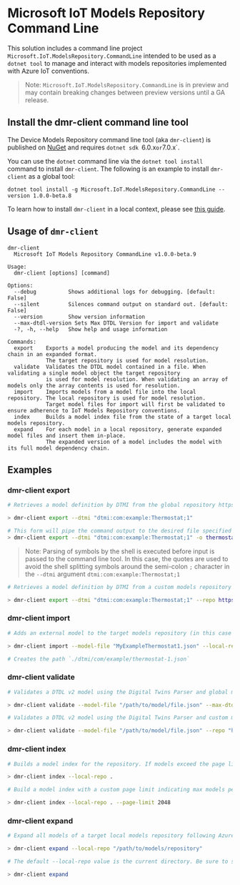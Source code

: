 # Microsoft IoT Models Repository Command Line

This solution includes a command line project `Microsoft.IoT.ModelsRepository.CommandLine` intended to be used as a `dotnet tool` to manage and interact with models repositories implemented with Azure IoT conventions.

> Note: `Microsoft.IoT.ModelsRepository.CommandLine` is in preview and may contain breaking changes between preview versions until a GA release.

## Install the dmr-client command line tool

The Device Models Repository command line tool (aka `dmr-client`) is published on [NuGet](https://www.nuget.org/packages/Microsoft.IoT.ModelsRepository.CommandLine) and requires `dotnet sdk `6.0.x` or `7.0.x`.

You can use the `dotnet` command line via the `dotnet tool install` command to install `dmr-client`. The following is an example to install `dmr-client` as a global tool:

`dotnet tool install -g Microsoft.IoT.ModelsRepository.CommandLine --version 1.0.0-beta.8`

To learn how to install `dmr-client` in a local context, please see [this guide](https://docs.microsoft.com/en-us/dotnet/core/tools/local-tools-how-to-use).

## Usage of `dmr-client`

```text
dmr-client
  Microsoft IoT Models Repository CommandLine v1.0.0-beta.9

Usage:
  dmr-client [options] [command]

Options:
  --debug          Shows additional logs for debugging. [default: False]
  --silent         Silences command output on standard out. [default: False]
  --version        Show version information
  --max-dtdl-version Sets Max DTDL Version for import and validate
  -?, -h, --help   Show help and usage information

Commands:
  export    Exports a model producing the model and its dependency chain in an expanded format.
            The target repository is used for model resolution.
  validate  Validates the DTDL model contained in a file. When validating a single model object the target repository
            is used for model resolution. When validating an array of models only the array contents is used for resolution.
  import    Imports models from a model file into the local repository. The local repository is used for model resolution.
            Target model files for import will first be validated to ensure adherence to IoT Models Repository conventions.
  index     Builds a model index file from the state of a target local models repository.
  expand    For each model in a local repository, generate expanded model files and insert them in-place.
            The expanded version of a model includes the model with its full model dependency chain.
```

## Examples

### dmr-client export

```bash
# Retrieves a model definition by DTMI from the global repository https://devicemodels.azure.com.

> dmr-client export --dtmi "dtmi:com:example:Thermostat;1"

# This form will pipe the command output to the desired file specified in the -o argument.
> dmr-client export --dtmi "dtmi:com:example:Thermostat;1" -o thermostat.json
```

> Note: Parsing of symbols by the shell is executed before input is passed to the command line tool. In this case, the quotes are used to avoid the shell splitting symbols around the semi-colon `;` character in the `--dtmi` argument `dtmi:com:example:Thermostat;1`

```bash
# Retrieves a model definition by DTMI from a custom models repository

> dmr-client export --dtmi "dtmi:com:example:Thermostat;1" --repo https://raw.githubusercontent.com/Azure/iot-plugandplay-models/main
```

### dmr-client import

```bash
# Adds an external model to the target models repository (in this case the current working directory) following the DTMI to path convention.

> dmr-client import --model-file "MyExampleThermostat1.json" --local-repo . --max-dtdl-version 2

# Creates the path `./dtmi/com/example/thermostat-1.json`
```

### dmr-client validate

```bash
# Validates a DTDL v2 model using the Digital Twins Parser and global models repository https://devicemodels.azure.com for model dependency resolution.

> dmr-client validate --model-file "/path/to/model/file.json" --max-dtdl-version 2
```

```bash
# Validates a DTDL v2 model using the Digital Twins Parser and custom models repository https://devicemodels.azure.com for model dependency resolution.

> dmr-client validate --model-file "/path/to/model/file.json" --repo "https://mycustom.domain"
```

### dmr-client index

```bash
# Builds a model index for the repository. If models exceed the page limit new page files will be created relative to the root index.

> dmr-client index --local-repo .
```

```bash
# Build a model index with a custom page limit indicating max models per page.

> dmr-client index --local-repo . --page-limit 2048
```

### dmr-client expand

```bash
# Expand all models of a target local models repository following Azure IoT conventions. Expanded model definitions are inserted in-place.

> dmr-client expand --local-repo "/path/to/models/repository"
```

```bash
# The default --local-repo value is the current directory. Be sure to specifiy the root path of the repository for --local-repo.

> dmr-client expand
```
